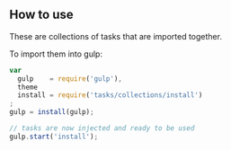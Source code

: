 ## How to use

These are collections of tasks that are imported together.

To import them into gulp:
```javascript
var
  gulp    = require('gulp'),
  theme
  install = require('tasks/collections/install')
;
gulp = install(gulp);

// tasks are now injected and ready to be used
gulp.start('install');
```